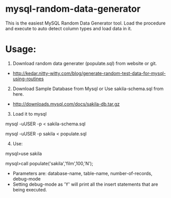 # mysql-random-data-generator
This is the easiest MySQL Random Data Generator tool. Load the procedure and execute to auto detect column types and load data in it.


# Usage:

1) Download random data generater (populate.sql) from website or git.
- http://kedar.nitty-witty.com/blog/generate-random-test-data-for-mysql-using-routines

2) Download Sample Database from Mysql or Use sakila-schema.sql from here.
- http://downloads.mysql.com/docs/sakila-db.tar.gz

3) Load it to mysql

mysql -uUSER -p < sakila-schema.sql

mysql -uUSER -p sakila < populate.sql

4) Use:

mysql>use sakila

mysql>call populate('sakila','film',100,'N');

- Parameters are: database-name, table-name, number-of-records, debug-mode
- Setting debug-mode as 'Y' will print all the insert statements that are being executed.


